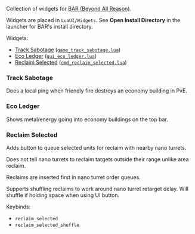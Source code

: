 Collection of widgets for [BAR (Beyond All Reason)](https://www.beyondallreason.info/).

Widgets are placed in `LuaUI/Widgets`. See **Open Install Directory** in the launcher for BAR's install directory.

Widgets:
* [Track Sabotage](#track-sabotage) ([`game_track_sabotage.lua`](https://raw.githubusercontent.com/manshanko/bar-widgets/main/game_track_sabotage.lua))
* [Eco Ledger](#eco-ledger) ([`gui_eco_ledger.lua`](https://raw.githubusercontent.com/manshanko/bar-widgets/main/gui_eco_ledger.lua))
* [Reclaim Selected](#reclaim-selected) ([`cmd_reclaim_selected.lua`](https://raw.githubusercontent.com/manshanko/bar-widgets/main/cmd_reclaim_selected.lua))



### Track Sabotage

Does a local ping when friendly fire destroys an economy building in PvE.



### Eco Ledger

Shows metal/energy going into economy buildings on the top bar.



### Reclaim Selected

Adds button to queue selected units for reclaim with nearby nano turrets.

Does not tell nano turrets to reclaim targets outside their range unlike area reclaim.

Reclaims are inserted first in nano turret order queues.

Supports shuffling reclaims to work around nano turret retarget delay.
Will shuffle if holding space when using UI button.

Keybinds:
* `reclaim_selected`
* `reclaim_selected_shuffle`
